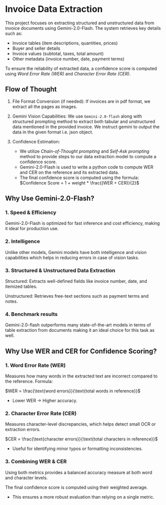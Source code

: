 # Invoice Data Extraction

This project focuses on extracting structured and unstructured data from invoice documents using Gemini-2.0-Flash. The system retrieves key details such as:

- Invoice tables (item descriptions, quantities, prices)
- Buyer and seller details
- Invoice values (subtotal, taxes, total amount)
- Other metadata (invoice number, date, payment terms)

To ensure the reliability of extracted data, a confidence score is computed using *Word Error Rate (WER)* and *Character Error Rate (CER)*.

## Flow of Thought
1. File Format Conversion (if needed): If invoices are in pdf format, we extract all the pages as images.

2. Gemini Vision Capabilities: We use `Gemini-2.0-flash` along with structured prompting method to extract both tabular and unstructured data mentioned in the provided invoice. We instruct gemini to output the data in the given format i.e. json object.

3. Confidence Estimation:
    - We utilize *Chain-of-Thought prompting* and *Self-Ask prompting* method to provide steps to our data extraction model to compute a confidence score.
    - Gemini-2.0-Flash is used to write a python code to compute WER and CER on the reference and its extracted data.
    - The final confidence score is computed using the formula:
$Confidence Score = 1 + weight * \frac{(WER + CER)}{2}$

## Why Use Gemini-2.0-Flash?
### 1. Speed & Efficiency 
Gemini-2.0-Flash is optimized for fast inference and cost efficiency, making it ideal for production use.

### 2. Intelligence
Unlike other models, Gemini models have both intelligence and vision capabilities which helps in reducing errors in case of vision tasks.

### 3. Structured & Unstructured Data Extraction
Structured: Extracts well-defined fields like invoice number, date, and itemized tables.

Unstructured: Retrieves free-text sections such as payment terms and notes.

### 4. Benchmark results
Gemini-2.0-flash outperforms many state-of-the-art models in terms of table extraction from documents making it an ideal choice for this task as well.


## Why Use WER and CER for Confidence Scoring?
### 1. Word Error Rate (WER)
Measures how many words in the extracted text are incorrect compared to the reference.
Formula:

$WER = \frac{\text{word errors}}{\text{total words in reference}}$

- Lower WER → Higher accuracy.

### 2. Character Error Rate (CER)
Measures character-level discrepancies, which helps detect small OCR or extraction errors.

$CER = \frac{\text{character errors}}{\text{total characters in reference}}$

- Useful for identifying minor typos or formatting inconsistencies.

### 3. Combining WER & CER
Using both metrics provides a balanced accuracy measure at both word and character levels.

The final confidence score is computed using their weighted average.

- This ensures a more robust evaluation than relying on a single metric.

